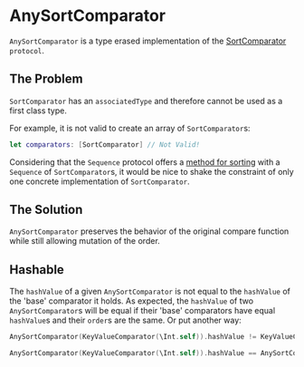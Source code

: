 # AnySortComparator

`AnySortComparator` is a type erased implementation of the [SortComparator](https://developer.apple.com/documentation/foundation/sortcomparator) `protocol`. 

## The Problem
`SortComparator` has an `associatedType` and therefore cannot be used as a first class type. 

For example, it is not valid to create an array of `SortComparator`s:
```swift
let comparators: [SortComparator] // Not Valid!
```

Considering that the `Sequence` protocol offers a [method for sorting](https://developer.apple.com/documentation/swift/sequence/3802502-sorted) with a `Sequence` of `SortComparator`s, it would be nice to shake the constraint of only one concrete implementation of `SortComparator`.

## The Solution
`AnySortComparator` preserves the behavior of the original compare function while still allowing mutation of the order.

## Hashable

The `hashValue` of a given `AnySortComparator` is not equal to the `hashValue` of the 'base' comparator it holds. As expected, the `hashValue` of two `AnySortComparator`s will be equal if their 'base' comparators have equal `hashValue`s and their `order`s are the same. Or put another way:

```swift
AnySortComparator(KeyValueComparator(\Int.self)).hashValue != KeyValueComparator(\Int.self).hashValue

AnySortComparator(KeyValueComparator(\Int.self)).hashValue == AnySortComparator(KeyValueComparator(\Int.self)).hashValue
```